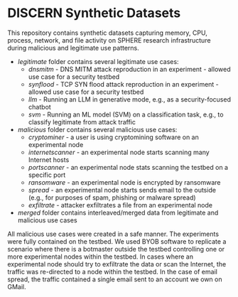 # DISCERN Synthetic Datasets

This repository contains synthetic datasets capturing
memory, CPU, process, network, and file activity on SPHERE
research infrastructure during malicious and legitimate use patterns.

- *legitimate* folder contains several legitimate use cases:
  - *dnsmitm* - DNS MITM attack reproduction in an experiment - allowed use case for a security testbed
  - *synflood* - TCP SYN flood attack reproduction in an experiment - allowed use case for a security testbed
  - *llm* - Running an LLM in generative mode, e.g., as a security-focused chatbot
  - *svm* - Running an ML model (SVM) on a classification task, e.g., to classify legitimate from attack traffic
- *malicious* folder contains several malicious use cases:
  - *cryptominer* - a user is using cryptomining software on an experimental node
  - *internetscanner* - an experimental node starts scanning many Internet hosts
  - *portscanner* - an experimental node stats scanning the testbed on a specific port
  - *ransomware* - an experimental node is encrypted by ransomware
  - *spread* - an experimental node starts sends email to the outside (e.g., for purposes of spam, phishing or malware spread)
  - *exfiltrate* - attacker exfiltrates a file from an experimental node 	       
- *merged* folder contains interleaved/merged data from legitimate and
malicious use cases

All malicious use cases were created in a safe manner. The experiments were fully
contained on the testbed. We used BYOB software to replicate a scenario where there
is a botmaster outside the testbed controlling one or more experimental nodes within
the testbed. In cases where an experimental node should try to exfiltrate the data
or scan the Internet, the traffic was re-directed to a node within the testbed. In
the case of email spread, the traffic contained a single email sent to an account we
own on GMail. 